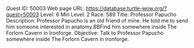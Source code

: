 Quest ID: 50003
Web page URL: https://database.turtle-wow.org/?quest=50003
Level: 6
Min Level: 2
Race: 589
Title: Professor Papucho
Description: Professor Papucho is an old friend of mine. He told me to send him someone interested in anatomy.$B$BFind him somewhere inside The Forlorn Cavern in Ironforge.
Objective: Talk to Professor Papucho somewhere inside The Forlorn Cavern in Ironforge.

